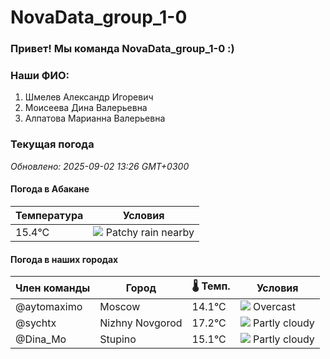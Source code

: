 # NovaData_group_1-0
### Привет! Мы команда NovaData_group_1-0 :)

### Наши ФИО:
1. Шмелев Александр Игоревич
2. Моисеева Дина Валерьевна
3. Алпатова Марианна Валерьевна

### Текущая погода
<!-- WEATHER:START -->
_Обновлено: 2025-09-02 13:26 GMT+0300_

#### Погода в Абакане

| Температура | Условия |
|-------------|----------|
| 15.4°C     | ![](https://cdn.weatherapi.com/weather/64x64/day/176.png) Patchy rain nearby |

#### Погода в наших городах

| Член команды  | Город               | 🌡️ Темп.  | Условия          |
|---------------|---------------------|-----------|--------------------|
| @aytomaximo    | Moscow              |   14.1°C | ![](https://cdn.weatherapi.com/weather/64x64/day/122.png) Overcast     |
| @sychtx        | Nizhny Novgorod     |   17.2°C | ![](https://cdn.weatherapi.com/weather/64x64/day/116.png) Partly cloudy |
| @Dina_Mo       | Stupino             |   15.1°C | ![](https://cdn.weatherapi.com/weather/64x64/day/116.png) Partly cloudy |

<!-- WEATHER:END -->
